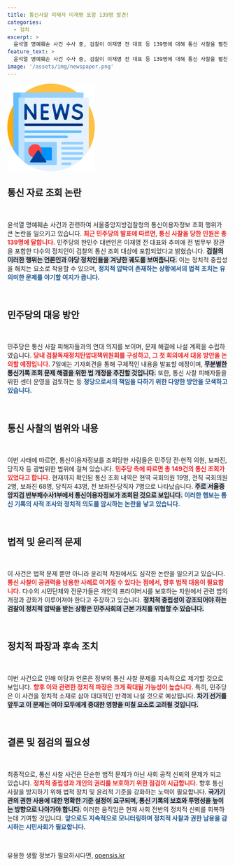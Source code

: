 ```yaml
---
title: 통신사찰 피해자 이재명 포함 139명 발견!
categories:
  - 정치
excerpt: >
  윤석열 명예훼손 사건 수사 중, 검찰이 이재명 전 대표 등 139명에 대해 통신 사찰을 펼친 사실이 드러나며 논란이 일고 있다. 민주당은 즉각 대응에 나선다!
feature_text: >
  윤석열 명예훼손 사건 수사 중, 검찰이 이재명 전 대표 등 139명에 대해 통신 사찰을 펼친 사실이 드러나며 논란이 일고 있다. 민주당은 즉각 대응에 나선다!
image: '/assets/img/newspaper.png'
---
```


<p><img src="/assets/img/newspaper.png" alt="kimp 속보" /></p>

<h2 data-ke-size="size26">통신 자료 조회 논란</h2>

<p data-ke-size="size16">&nbsp;</p>

<p>윤석열 명예훼손 사건과 관련하여 서울중앙지방검찰청의 통신이용자정보 조회 행위가 큰 논란을 일으키고 있습니다. <b><span style="color: #ee2323;">최근 민주당의 발표에 따르면, 통신 사찰을 당한 인원은 총 139명에 달합니다.</span></b> 민주당의 한민수 대변인은 이재명 전 대표와 추미애 전 법무부 장관을 포함한 다수의 정치인이 검찰의 통신 조회 대상에 포함되었다고 밝혔습니다. <b><span style="background-color: #21538527;">검찰의 이러한 행위는 언론인과 야당 정치인들을 겨냥한 궤도를 보여줍니다.</span></b> 이는 정치적 중립성을 해치는 요소로 작용할 수 있으며, <b><span style="color: #1a5490;">정치적 압박이 존재하는 상황에서의 법적 조치는 유의미한 문제를 야기할 여지가 큽니다.</span></b></p>

<p data-ke-size="size16">&nbsp;</p>

<h2 data-ke-size="size26">민주당의 대응 방안</h2>

<p data-ke-size="size16">&nbsp;</p>

<p>민주당은 통신 사찰 피해자들과의 연대 의지를 보이며, 문제 해결에 나설 계획을 수립하였습니다. <b><span style="color: #ee2323;">당내 검찰독재정치탄압대책위원회를 구성하고, 그 첫 회의에서 대응 방안을 논의할 예정입니다.</span></b> 7일에는 기자회견을 통해 구체적인 내용을 발표할 예정이며, <b><span style="background-color: #21538527;">무분별한 통신기록 조회 문제 해결을 위한 법 개정을 추진할 것입니다.</span></b> 또한, 통신 사찰 피해자들을 위한 센터 운영을 검토하는 등 <b><span style="color: #1a5490;">정당으로서의 책임을 다하기 위한 다양한 방안을 모색하고 있습니다.</span></b></p>

<p data-ke-size="size16">&nbsp;</p>

<h2 data-ke-size="size26">통신 사찰의 범위와 내용</h2>

<p data-ke-size="size16">&nbsp;</p>

<p>이번 사태에 따르면, 통신이용자정보를 조회당한 사람들은 민주당 전·현직 의원, 보좌진, 당직자 등 광범위한 범위에 걸쳐 있습니다. <b><span style="color: #ee2323;">민주당 측에 따르면 총 149건의 통신 조회가 있었다고 합니다.</span></b> 현재까지 확인된 통신 조회 내역은 현역 국회의원 19명, 전직 국회의원 2명, 보좌진 68명, 당직자 43명, 전 보좌진·당직자 7명으로 나타났습니다. <b><span style="background-color: #21538527;">주로 서울중앙지검 반부패수사1부에서 통신이용자정보가 조회된 것으로 보입니다.</span></b> <b><span style="color: #1a5490;">이러한 행보는 통신 기록의 사적 조사와 정치적 의도를 암시하는 논란을 낳고 있습니다.</span></b></p>

<p data-ke-size="size16">&nbsp;</p>

<h2 data-ke-size="size26">법적 및 윤리적 문제</h2>

<p data-ke-size="size16">&nbsp;</p>

<p>이 사건은 법적 문제 뿐만 아니라 윤리적 차원에서도 심각한 논란을 일으키고 있습니다. <b><span style="color: #ee2323;">통신 사찰이 공권력을 남용한 사례로 여겨질 수 있다는 점에서, 향후 법적 대응이 필요합니다.</span></b> 다수의 시민단체와 전문가들은 개인의 프라이버시를 보호하는 차원에서 관련 법의 개정과 강화가 이루어져야 한다고 주장하고 있습니다. <b><span style="background-color: #21538527;">정치적 중립성이 강조되어야 하는 검찰이 정치적 압박을 받는 상황은 민주사회의 근본 가치를 위협할 수 있습니다.</span></b></p>

<p data-ke-size="size16">&nbsp;</p>

<h2 data-ke-size="size26">정치적 파장과 후속 조치</h2>

<p data-ke-size="size16">&nbsp;</p>

<p>이번 사건으로 인해 야당과 언론은 정부의 통신 사찰 문제를 지속적으로 제기할 것으로 보입니다. <b><span style="color: #ee2323;">향후 이와 관련한 정치적 파장은 크게 확대될 가능성이 높습니다.</span></b> 특히, 민주당은 이 사건을 정치적 소재로 삼아 대대적인 반격에 나설 것으로 예상됩니다. <b><span style="background-color: #21538527;">차기 선거를 앞두고 이 문제는 여야 모두에게 중대한 영향을 미칠 요소로 고려될 것입니다.</span></b></p>

<p data-ke-size="size16">&nbsp;</p>

<h2 data-ke-size="size26">결론 및 점검의 필요성</h2>

<p data-ke-size="size16">&nbsp;</p>

<p>최종적으로, 통신 사찰 사건은 단순한 법적 문제가 아닌 사회 공적 신뢰의 문제가 되고 있습니다. <b><span style="color: #ee2323;">정치적 중립성과 개인의 권리를 보호하기 위한 점검이 시급합니다.</span></b> 향후 통신 사찰을 방지하기 위해 법적 장치 및 윤리적 기준을 강화하는 노력이 필요합니다. <b><span style="background-color: #21538527;">국가기관의 권한 사용에 대한 명확한 기준 설정이 요구되며, 통신 기록의 보호와 투명성을 높이는 방향으로 나아가야 합니다.</span></b> 이러한 움직임은 현재 사회 전반의 정치적 신뢰를 회복하는데 기여할 것입니다. <b><span style="color: #1a5490;">앞으로도 지속적으로 모니터링하며 정치적 사찰과 권한 남용을 감시하는 시민사회가 필요합니다.</span></b> </p>

<p data-ke-size="size16">&nbsp;</p>
유용한 생활 정보가 필요하시다면, <a href="https://opensis.kr" rel="dofollow">opensis.kr</a>


